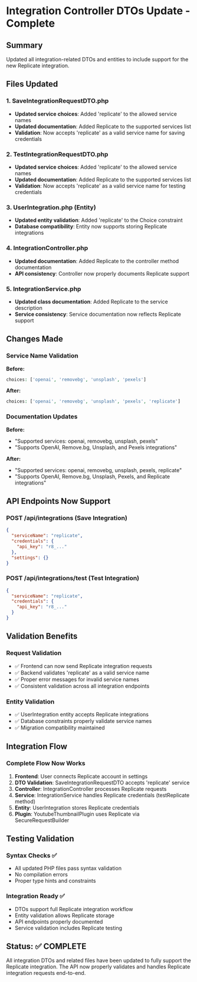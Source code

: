 # Integration Controller DTOs Update - Complete

## Summary
Updated all integration-related DTOs and entities to include support for the new Replicate integration.

## Files Updated

### 1. SaveIntegrationRequestDTO.php
- **Updated service choices**: Added 'replicate' to the allowed service names
- **Updated documentation**: Added Replicate to the supported services list
- **Validation**: Now accepts 'replicate' as a valid service name for saving credentials

### 2. TestIntegrationRequestDTO.php  
- **Updated service choices**: Added 'replicate' to the allowed service names
- **Updated documentation**: Added Replicate to the supported services list
- **Validation**: Now accepts 'replicate' as a valid service name for testing credentials

### 3. UserIntegration.php (Entity)
- **Updated entity validation**: Added 'replicate' to the Choice constraint
- **Database compatibility**: Entity now supports storing Replicate integrations

### 4. IntegrationController.php
- **Updated documentation**: Added Replicate to the controller method documentation
- **API consistency**: Controller now properly documents Replicate support

### 5. IntegrationService.php
- **Updated class documentation**: Added Replicate to the service description
- **Service consistency**: Service documentation now reflects Replicate support

## Changes Made

### Service Name Validation
**Before:**
```php
choices: ['openai', 'removebg', 'unsplash', 'pexels']
```

**After:**
```php
choices: ['openai', 'removebg', 'unsplash', 'pexels', 'replicate']
```

### Documentation Updates
**Before:**
- "Supported services: openai, removebg, unsplash, pexels"
- "Supports OpenAI, Remove.bg, Unsplash, and Pexels integrations"

**After:**
- "Supported services: openai, removebg, unsplash, pexels, replicate"
- "Supports OpenAI, Remove.bg, Unsplash, Pexels, and Replicate integrations"

## API Endpoints Now Support

### POST /api/integrations (Save Integration)
```json
{
  "serviceName": "replicate",
  "credentials": {
    "api_key": "r8_..."
  },
  "settings": {}
}
```

### POST /api/integrations/test (Test Integration)
```json
{
  "serviceName": "replicate",
  "credentials": {
    "api_key": "r8_..."
  }
}
```

## Validation Benefits

### Request Validation
- ✅ Frontend can now send Replicate integration requests
- ✅ Backend validates 'replicate' as a valid service name
- ✅ Proper error messages for invalid service names
- ✅ Consistent validation across all integration endpoints

### Entity Validation
- ✅ UserIntegration entity accepts Replicate integrations
- ✅ Database constraints properly validate service names
- ✅ Migration compatibility maintained

## Integration Flow

### Complete Flow Now Works
1. **Frontend**: User connects Replicate account in settings
2. **DTO Validation**: SaveIntegrationRequestDTO accepts 'replicate' service
3. **Controller**: IntegrationController processes Replicate requests
4. **Service**: IntegrationService handles Replicate credentials (testReplicate method)
5. **Entity**: UserIntegration stores Replicate credentials
6. **Plugin**: YoutubeThumbnailPlugin uses Replicate via SecureRequestBuilder

## Testing Validation

### Syntax Checks ✅
- All updated PHP files pass syntax validation
- No compilation errors
- Proper type hints and constraints

### Integration Ready ✅
- DTOs support full Replicate integration workflow
- Entity validation allows Replicate storage
- API endpoints properly documented
- Service validation includes Replicate testing

## Status: ✅ COMPLETE

All integration DTOs and related files have been updated to fully support the Replicate integration. The API now properly validates and handles Replicate integration requests end-to-end.
